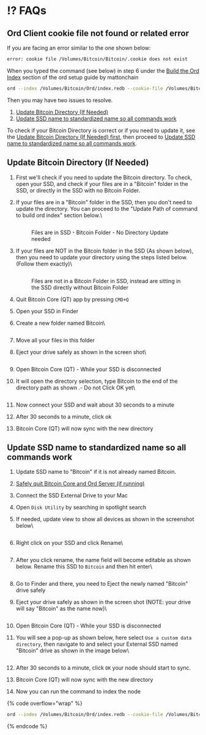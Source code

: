 # ⁉️ FAQs

## Ord Client cookie file not found or related error

If you are facing an error similar to the one shown below:

```bash
error: cookie file /Volumes/Bitcoin/Bitcoin/.cookie does not exist
```

When you typed the command (see below) in step 6 under the [Build the Ord Index](https://mattonchain.github.io/notes-on-a-chain/ord-setup.html#build-the-ord-index)  section of the ord setup guide by mattonchain

```bash
ord --index /Volumes/Bitcoin/Ord/index.redb --cookie-file /Volumes/Bitcoin/Bitcoin/.cookie index
```

Then you may have two issues to resolve.&#x20;

1. [Update Bitcoin Directory (If Needed)](faqs.md#update-bitcoin-directory-if-needed)
2. [Update SSD name to standardized name so all commands work](faqs.md#update-ssd-name-to-standardized-name-so-all-commands-work)

To check if your Bitcoin Directory is correct or if you need to update it, see the [Update Bitcoin Directory (If Needed) first](faqs.md#update-bitcoin-directory-if-needed), then proceed to [Update SSD name to standardized name so all commands work](faqs.md#update-ssd-name-to-standardized-name-so-all-commands-work).

## Update Bitcoin Directory (If Needed)

1. First we'll check if you need to update the Bitcoin directory. To check, open your SSD, and check if your files are in a "Bitcoin" folder in the SSD, or directly in the SSD with no Bitcoin Folder.
2.  If your files are in a "Bitcoin" folder in the SSD, then you don't need to update the directory. You can proceed to the "Update Path of command to build ord index" section below.\


    <figure><img src="../.gitbook/assets/image (21).png" alt=""><figcaption><p>Files are in SSD - Bitcoin Folder - No Directory Update needed</p></figcaption></figure>


3.  If your files are NOT in the Bitcoin folder in the SSD (As shown below), then you need to update your directory using the steps listed below. (Follow them exactly)\


    <figure><img src="../.gitbook/assets/image (22).png" alt=""><figcaption><p>Files are not in a Bitcoin Folder in SSD, instead are sitting in the SSD directly without Bitcoin Folder</p></figcaption></figure>


4. Quit Bitcoin Core (QT) app by pressing `CMD+Q`
5. Open your SSD in Finder
6.  Create a new folder named Bitcoin\


    <figure><img src="../.gitbook/assets/image (23).png" alt=""><figcaption></figcaption></figure>
7. Move all your files in this folder
8.  Eject your drive safely as shown in the screen shot\


    <figure><img src="../.gitbook/assets/image (25).png" alt=""><figcaption></figcaption></figure>
9. Open Bitcoin Core (QT) - While your SSD is disconnected
10. It will open the directory selection, type Bitcoin to the end of the directory path as shown .- Do not Click OK yet\


    <figure><img src="../.gitbook/assets/image (26).png" alt=""><figcaption></figcaption></figure>
11. Now connect your SSD and wait about 30 seconds to a minute
12. After 30 seconds to a minute, click ok
13. Bitcoin Core (QT) will now sync with the new directory

## Update SSD name to standardized name so all commands work

1. Update SSD name to "Bitcoin" if it is not already named Bitcoin.&#x20;
2. [Safely quit Bitcoin Core and Ord Server (if running)](../fundamentals/setup-ord-client-on-mac.md#safely-close-ord-client)
3. Connect the SSD External Drive to your Mac
4. Open `Disk Utility` by searching in spotlight search
5.  If needed, update view to show all devices as shown in the screenshot below\


    <figure><img src="../.gitbook/assets/image (3) (1).png" alt=""><figcaption></figcaption></figure>
6.  Right click on your SSD and click Rename\


    <figure><img src="../.gitbook/assets/image (29).png" alt=""><figcaption></figcaption></figure>
7.  After you click rename, the name field will become editable as shown below. Rename this SSD to `Bitcoin` and then hit enter\


    <figure><img src="../.gitbook/assets/image (30).png" alt=""><figcaption></figcaption></figure>
8. Go to Finder and there, you need to Eject the newly named "Bitcoin" drive safely
9.  Eject your drive safely as shown in the screen shot (NOTE: your drive will say "Bitcoin" as the name now)\


    <figure><img src="../.gitbook/assets/image (25).png" alt=""><figcaption></figcaption></figure>
10. Open Bitcoin Core (QT) - While your SSD is disconnected
11. You will see a pop-up as shown below, here select `Use a custom data directory`, then navigate to and select your External SSD named "Bitcoin" drive as shown in the image below\


    <figure><img src="../.gitbook/assets/image (31).png" alt=""><figcaption></figcaption></figure>
12. After 30 seconds to a minute, click `OK` your node should start to sync.&#x20;
13. Bitcoin Core (QT) will now sync with the new directory
14. Now you can run the command to index the node

{% code overflow="wrap" %}
```bash
ord --index /Volumes/Bitcoin/Ord/index.redb --cookie-file /Volumes/Bitcoin/Bitcoin/.cookie index update
```
{% endcode %}
